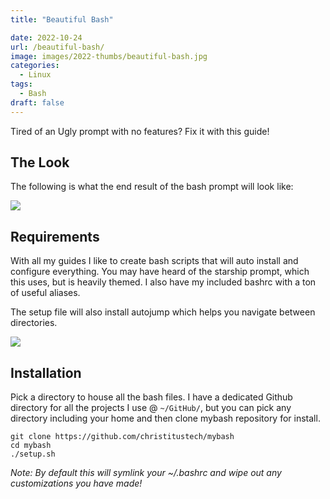 ```yaml
---
title: "Beautiful Bash"

date: 2022-10-24
url: /beautiful-bash/
image: images/2022-thumbs/beautiful-bash.jpg
categories:
  - Linux
tags:
  - Bash
draft: false
---
```

Tired of an Ugly prompt with no features? Fix it with this guide! 
<!--more-->
 
## The Look

 The following is what the end result of the bash prompt will look like:

 ![](/images/2022/beautiful-bash/prompt.png)

## Requirements

With all my guides I like to create bash scripts that will auto install and configure everything. You may have heard of the starship prompt, which this uses, but is heavily themed. I also have my included bashrc with a ton of useful aliases.

The setup file will also install autojump which helps you navigate between directories. 

![](/images/2022/beautiful-bash/alias.png)

## Installation

Pick a directory to house all the bash files. I have a dedicated Github directory for all the projects I use @ `~/GitHub/`, but you can pick any directory including your home and then clone mybash repository for install.

```
git clone https://github.com/christitustech/mybash
cd mybash
./setup.sh
```
_Note: By default this will symlink your ~/.bashrc and wipe out any customizations you have made!_